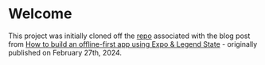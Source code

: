 # Welcome

This project was initially cloned off the [repo](https://github.com/CallumHemsley/Offline-First-Expo-Demo-with-Legend-State) associated with the blog post from [How to build an offline-first app using Expo & Legend State](https://expo.dev/blog/offline-first-apps-with-expo-and-legend-state) - originally published on February 27th, 2024.
